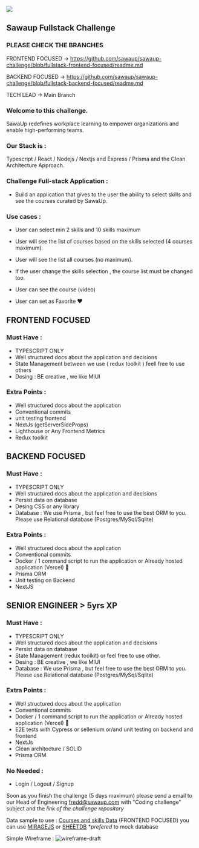 ![](https://sawaup.com/assets/icons/sawaup-logo.svg)
## Sawaup Fullstack Challenge

### PLEASE CHECK THE BRANCHES

FRONTEND FOCUSED -> https://github.com/sawaup/sawaup-challenge/blob/fullstack-frontend-focused/readme.md

BACKEND FOCUSED -> https://github.com/sawaup/sawaup-challenge/blob/fullstack-backend-focused/readme.md

TECH LEAD -> Main Branch


### Welcome to this challenge.
SawaUp redefines workplace learning to empower organizations and enable high-performing teams.

### Our Stack is : 

Typescript / React / Nodejs / Nextjs and Express / Prisma and the Clean Architecture Approach.


### Challenge Full-stack Application : 

- Build an application that gives to the user the ability to select skills and see the courses curated by SawaUp.

### Use cases : 

- User can select min 2 skills and 10 skills maximum

- User will see the list of courses based on the skills selected (4 courses maximum).

- User will see the list all courses (no maximum).

- If the user change the skills selection , the course list must be changed too.

- User can see the course (video)

- User can set as Favorite :heart: 


## FRONTEND FOCUSED

### Must Have : 
- TYPESCRIPT ONLY
- Well structured docs about the application and decisions
- State Management between we use ( redux toolkit ) feell free to use others 
- Desing : BE creative , we like MIUI 

### Extra Points :
- Well structured docs about the application
- Conventional commits
- unit testing frontend
- NextJs (getServerSideProps)
- Lighthouse or Any Frontend Metrics
- Redux toolkit


## BACKEND FOCUSED

### Must Have : 
- TYPESCRIPT ONLY
- Well structured docs about the application and decisions
- Persist data on database
- Desing CSS or any library
- Database : We use Prisma , but feel free to use the best ORM to you. Please use Relational database (Postgres/MySql/Sqlite)

### Extra Points :
- Well structured docs about the application
- Conventional commits
- Docker / 1 command script to run the application or Already hosted application (Vercel) :eyes: 
- Prisma ORM
- Unit testing on Backend
- NextJS




## SENIOR ENGINEER > 5yrs XP

### Must Have : 
- TYPESCRIPT ONLY
- Well structured docs about the application and decisions
- Persist data on database
- State Management  (redux toolkit) or feel free to use other.
- Desing : BE creative , we like MIUI 
- Database : We use Prisma , but feel free to use the best ORM to you. Please use Relational database (Postgres/MySql/Sqlite)

### Extra Points :
- Well structured docs about the application
- Conventional commits
- Docker / 1 command script to run the application or Already hosted application (Vercel) :eyes: 
- E2E tests with Cypress or sellenium or/and unit testing on backend and frontend
- NextJs
- Clean architecture / SOLID
- Prisma ORM

### No Needed : 
- Login / Logout / Signup


Soon as you finish the challenge (5 days maximum) please send a email to our Head of Engineering [fredd@sawaup.com](mailto:fredd@sawaup.com)
with "Coding challenge" subject and the _link of the challenge repository_

Data sample to use : 
[Courses and skills Data](https://docs.google.com/spreadsheets/d/1YE9h20uNXk9lwV9lFcLIMAKyh9r1X0KPnBkHB-vRk4o/edit?usp=sharing)
(FRONTEND FOCUSED) you can use [MIRAGEJS](https://miragejs.com/) or [SHEETDB](https://sheetdb.io/) *_prefered_ to mock database

Simple Wireframe : 
![wireframe-draft](https://user-images.githubusercontent.com/36821426/192812920-adcd4dd2-015d-4248-8571-9f6cb0e3f174.jpeg)






